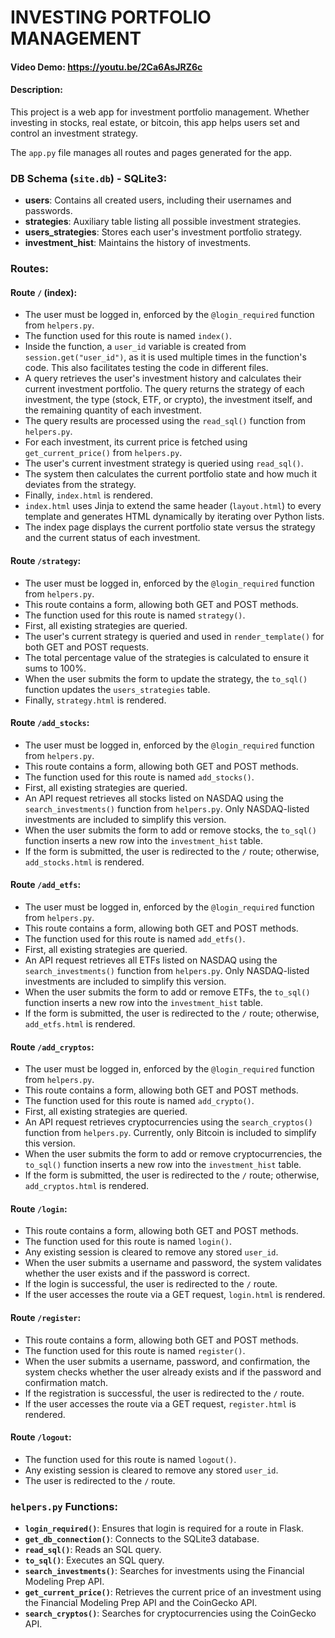 # INVESTING PORTFOLIO MANAGEMENT
#### Video Demo:  <https://youtu.be/2Ca6AsJRZ6c>
#### Description:
This project is a web app for investment portfolio management. Whether investing in stocks, real estate, or bitcoin, this app helps users set and control an investment strategy.

The `app.py` file manages all routes and pages generated for the app.

### DB Schema (`site.db`) - SQLite3:
- **users**: Contains all created users, including their usernames and passwords.
- **strategies**: Auxiliary table listing all possible investment strategies.
- **users_strategies**: Stores each user's investment portfolio strategy.
- **investment_hist**: Maintains the history of investments.

### Routes:

#### Route `/` (index):
- The user must be logged in, enforced by the `@login_required` function from `helpers.py`.
- The function used for this route is named `index()`.
- Inside the function, a `user_id` variable is created from `session.get("user_id")`, as it is used multiple times in the function's code. This also facilitates testing the code in different files.
- A query retrieves the user's investment history and calculates their current investment portfolio. The query returns the strategy of each investment, the type (stock, ETF, or crypto), the investment itself, and the remaining quantity of each investment.
- The query results are processed using the `read_sql()` function from `helpers.py`.
- For each investment, its current price is fetched using `get_current_price()` from `helpers.py`.
- The user's current investment strategy is queried using `read_sql()`.
- The system then calculates the current portfolio state and how much it deviates from the strategy.
- Finally, `index.html` is rendered.
- `index.html` uses Jinja to extend the same header (`layout.html`) to every template and generates HTML dynamically by iterating over Python lists.
- The index page displays the current portfolio state versus the strategy and the current status of each investment.

#### Route `/strategy`:
- The user must be logged in, enforced by the `@login_required` function from `helpers.py`.
- This route contains a form, allowing both GET and POST methods.
- The function used for this route is named `strategy()`.
- First, all existing strategies are queried.
- The user's current strategy is queried and used in `render_template()` for both GET and POST requests.
- The total percentage value of the strategies is calculated to ensure it sums to 100%.
- When the user submits the form to update the strategy, the `to_sql()` function updates the `users_strategies` table.
- Finally, `strategy.html` is rendered.

#### Route `/add_stocks`:
- The user must be logged in, enforced by the `@login_required` function from `helpers.py`.
- This route contains a form, allowing both GET and POST methods.
- The function used for this route is named `add_stocks()`.
- First, all existing strategies are queried.
- An API request retrieves all stocks listed on NASDAQ using the `search_investments()` function from `helpers.py`. Only NASDAQ-listed investments are included to simplify this version.
- When the user submits the form to add or remove stocks, the `to_sql()` function inserts a new row into the `investment_hist` table.
- If the form is submitted, the user is redirected to the `/` route; otherwise, `add_stocks.html` is rendered.

#### Route `/add_etfs`:
- The user must be logged in, enforced by the `@login_required` function from `helpers.py`.
- This route contains a form, allowing both GET and POST methods.
- The function used for this route is named `add_etfs()`.
- First, all existing strategies are queried.
- An API request retrieves all ETFs listed on NASDAQ using the `search_investments()` function from `helpers.py`. Only NASDAQ-listed investments are included to simplify this version.
- When the user submits the form to add or remove ETFs, the `to_sql()` function inserts a new row into the `investment_hist` table.
- If the form is submitted, the user is redirected to the `/` route; otherwise, `add_etfs.html` is rendered.

#### Route `/add_cryptos`:
- The user must be logged in, enforced by the `@login_required` function from `helpers.py`.
- This route contains a form, allowing both GET and POST methods.
- The function used for this route is named `add_crypto()`.
- First, all existing strategies are queried.
- An API request retrieves cryptocurrencies using the `search_cryptos()` function from `helpers.py`. Currently, only Bitcoin is included to simplify this version.
- When the user submits the form to add or remove cryptocurrencies, the `to_sql()` function inserts a new row into the `investment_hist` table.
- If the form is submitted, the user is redirected to the `/` route; otherwise, `add_cryptos.html` is rendered.

#### Route `/login`:
- This route contains a form, allowing both GET and POST methods.
- The function used for this route is named `login()`.
- Any existing session is cleared to remove any stored `user_id`.
- When the user submits a username and password, the system validates whether the user exists and if the password is correct.
- If the login is successful, the user is redirected to the `/` route.
- If the user accesses the route via a GET request, `login.html` is rendered.

#### Route `/register`:
- This route contains a form, allowing both GET and POST methods.
- The function used for this route is named `register()`.
- When the user submits a username, password, and confirmation, the system checks whether the user already exists and if the password and confirmation match.
- If the registration is successful, the user is redirected to the `/` route.
- If the user accesses the route via a GET request, `register.html` is rendered.

#### Route `/logout`:
- The function used for this route is named `logout()`.
- Any existing session is cleared to remove any stored `user_id`.
- The user is redirected to the `/` route.

### `helpers.py` Functions:
- **`login_required()`**: Ensures that login is required for a route in Flask.
- **`get_db_connection()`**: Connects to the SQLite3 database.
- **`read_sql()`**: Reads an SQL query.
- **`to_sql()`**: Executes an SQL query.
- **`search_investments()`**: Searches for investments using the Financial Modeling Prep API.
- **`get_current_price()`**: Retrieves the current price of an investment using the Financial Modeling Prep API and the CoinGecko API.
- **`search_cryptos()`**: Searches for cryptocurrencies using the CoinGecko API.